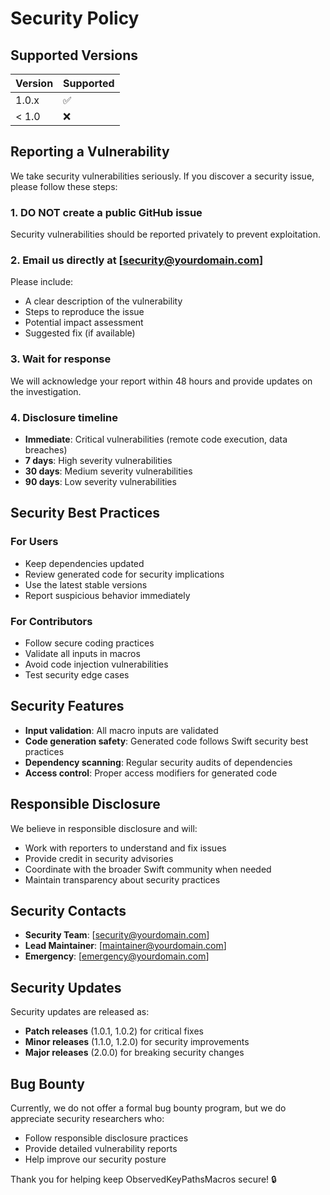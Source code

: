# Security Policy

## Supported Versions

| Version | Supported          |
| ------- | ------------------ |
| 1.0.x   | :white_check_mark: |
| < 1.0   | :x:                |

## Reporting a Vulnerability

We take security vulnerabilities seriously. If you discover a security issue, please follow these steps:

### 1. **DO NOT** create a public GitHub issue
Security vulnerabilities should be reported privately to prevent exploitation.

### 2. **Email us directly** at [security@yourdomain.com]
Please include:
- A clear description of the vulnerability
- Steps to reproduce the issue
- Potential impact assessment
- Suggested fix (if available)

### 3. **Wait for response**
We will acknowledge your report within 48 hours and provide updates on the investigation.

### 4. **Disclosure timeline**
- **Immediate**: Critical vulnerabilities (remote code execution, data breaches)
- **7 days**: High severity vulnerabilities
- **30 days**: Medium severity vulnerabilities
- **90 days**: Low severity vulnerabilities

## Security Best Practices

### For Users
- Keep dependencies updated
- Review generated code for security implications
- Use the latest stable versions
- Report suspicious behavior immediately

### For Contributors
- Follow secure coding practices
- Validate all inputs in macros
- Avoid code injection vulnerabilities
- Test security edge cases

## Security Features

- **Input validation**: All macro inputs are validated
- **Code generation safety**: Generated code follows Swift security best practices
- **Dependency scanning**: Regular security audits of dependencies
- **Access control**: Proper access modifiers for generated code

## Responsible Disclosure

We believe in responsible disclosure and will:
- Work with reporters to understand and fix issues
- Provide credit in security advisories
- Coordinate with the broader Swift community when needed
- Maintain transparency about security practices

## Security Contacts

- **Security Team**: [security@yourdomain.com]
- **Lead Maintainer**: [maintainer@yourdomain.com]
- **Emergency**: [emergency@yourdomain.com]

## Security Updates

Security updates are released as:
- **Patch releases** (1.0.1, 1.0.2) for critical fixes
- **Minor releases** (1.1.0, 1.2.0) for security improvements
- **Major releases** (2.0.0) for breaking security changes

## Bug Bounty

Currently, we do not offer a formal bug bounty program, but we do appreciate security researchers who:
- Follow responsible disclosure practices
- Provide detailed vulnerability reports
- Help improve our security posture

Thank you for helping keep ObservedKeyPathsMacros secure! 🔒
